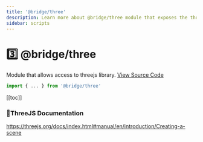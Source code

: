 ```yaml
---
title: '@bridge/three'
description: Learn more about @bridge/three module that exposes the threeJS library.
sidebar: scripts
---
```


# 3️⃣ @bridge/three

Module that allows access to threejs library.
[View Source Code](https://github.com/bridge-core/editor/blob/main/src/components/Extensions/Scripts/Modules/Three.ts)

```js
import { ... } from '@bridge/three'
```

[[toc]]

### 📃ThreeJS Documentation

https://threejs.org/docs/index.html#manual/en/introduction/Creating-a-scene
